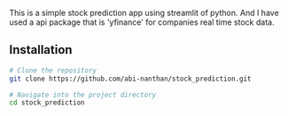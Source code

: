 This is a simple stock prediction app using streamlit of python.
And I have used a api package that is 'yfinance' for companies real time stock data.

## Installation
```bash
# Clone the repository
git clone https://github.com/abi-nanthan/stock_prediction.git

# Navigate into the project directory
cd stock_prediction

